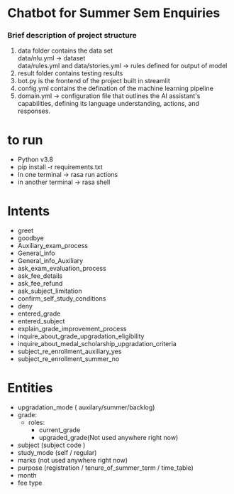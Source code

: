 # Chatbot for Summer Sem Enquiries

### Brief description of project structure 

1. data folder contains the data set <br>
data/nlu.yml -> dataset<br>
data/rules.yml and data/stories.yml -> rules defined for output of model
2. result folder contains testing results
3. bot.py is the frontend of the project built in streamlit
4. config.yml contains the defination of the machine learning pipeline
5. domain.yml -> configuration file that outlines the AI assistant's capabilities, defining its language understanding, actions, and responses.


# to run 
- Python v3.8
- pip install -r requirements.txt
- In one terminal -> rasa run actions
- in another terminal -> rasa shell

# Intents

- greet
- goodbye
- Auxiliary_exam_process
- General_info
- General_info_Auxiliary
- ask_exam_evaluation_process
- ask_fee_details
- ask_fee_refund
- ask_subject_limitation
- confirm_self_study_conditions
- deny
- entered_grade
- entered_subject
- explain_grade_improvement_process
- inquire_about_grade_upgradation_eligibility
- inquire_about_medal_scholarship_upgradation_criteria
- subject_re_enrollment_auxiliary_yes
- subject_re_enrollment_summer_no

# Entities

- upgradation_mode ( auxilary/summer/backlog)
- grade:
  - roles:
    - current_grade
    - upgraded_grade(Not used anywhere right now)
- subject (subject code )
- study_mode (self / regular)
- marks (not used anywhere right now)
- purpose (registration / tenure_of_summer_term / time_table)
- month
- fee type
